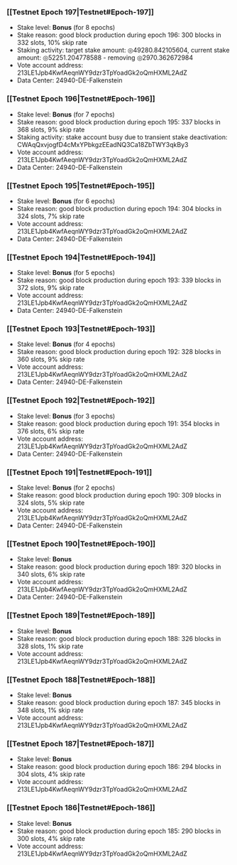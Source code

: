 ### [[Testnet Epoch 197|Testnet#Epoch-197]]
* Stake level: **Bonus** (for 8 epochs)
* Stake reason: good block production during epoch 196: 300 blocks in 332 slots, 10% skip rate
* Staking activity: target stake amount: ◎49280.842105604, current stake amount: ◎52251.204778588 - removing ◎2970.362672984
* Vote account address: 213LE1Jpb4KwfAeqnWY9dzr3TpYoadGk2oQmHXML2AdZ
* Data Center: 24940-DE-Falkenstein
### [[Testnet Epoch 196|Testnet#Epoch-196]]
* Stake level: **Bonus** (for 7 epochs)
* Stake reason: good block production during epoch 195: 337 blocks in 368 slots, 9% skip rate
* Staking activity: stake account busy due to transient stake deactivation: CWAqQxvjogfD4cMxYPbkgzEEadNQ3Ca18ZbTWY3qkBy3
* Vote account address: 213LE1Jpb4KwfAeqnWY9dzr3TpYoadGk2oQmHXML2AdZ
* Data Center: 24940-DE-Falkenstein
### [[Testnet Epoch 195|Testnet#Epoch-195]]
* Stake level: **Bonus** (for 6 epochs)
* Stake reason: good block production during epoch 194: 304 blocks in 324 slots, 7% skip rate
* Vote account address: 213LE1Jpb4KwfAeqnWY9dzr3TpYoadGk2oQmHXML2AdZ
* Data Center: 24940-DE-Falkenstein
### [[Testnet Epoch 194|Testnet#Epoch-194]]
* Stake level: **Bonus** (for 5 epochs)
* Stake reason: good block production during epoch 193: 339 blocks in 372 slots, 9% skip rate
* Vote account address: 213LE1Jpb4KwfAeqnWY9dzr3TpYoadGk2oQmHXML2AdZ
* Data Center: 24940-DE-Falkenstein
### [[Testnet Epoch 193|Testnet#Epoch-193]]
* Stake level: **Bonus** (for 4 epochs)
* Stake reason: good block production during epoch 192: 328 blocks in 360 slots, 9% skip rate
* Vote account address: 213LE1Jpb4KwfAeqnWY9dzr3TpYoadGk2oQmHXML2AdZ
* Data Center: 24940-DE-Falkenstein
### [[Testnet Epoch 192|Testnet#Epoch-192]]
* Stake level: **Bonus** (for 3 epochs)
* Stake reason: good block production during epoch 191: 354 blocks in 376 slots, 6% skip rate
* Vote account address: 213LE1Jpb4KwfAeqnWY9dzr3TpYoadGk2oQmHXML2AdZ
* Data Center: 24940-DE-Falkenstein
### [[Testnet Epoch 191|Testnet#Epoch-191]]
* Stake level: **Bonus** (for 2 epochs)
* Stake reason: good block production during epoch 190: 309 blocks in 324 slots, 5% skip rate
* Vote account address: 213LE1Jpb4KwfAeqnWY9dzr3TpYoadGk2oQmHXML2AdZ
* Data Center: 24940-DE-Falkenstein
### [[Testnet Epoch 190|Testnet#Epoch-190]]
* Stake level: **Bonus**
* Stake reason: good block production during epoch 189: 320 blocks in 340 slots, 6% skip rate
* Vote account address: 213LE1Jpb4KwfAeqnWY9dzr3TpYoadGk2oQmHXML2AdZ
* Data Center: 24940-DE-Falkenstein
### [[Testnet Epoch 189|Testnet#Epoch-189]]
* Stake level: **Bonus**
* Stake reason: good block production during epoch 188: 326 blocks in 328 slots, 1% skip rate
* Vote account address: 213LE1Jpb4KwfAeqnWY9dzr3TpYoadGk2oQmHXML2AdZ
### [[Testnet Epoch 188|Testnet#Epoch-188]]
* Stake level: **Bonus**
* Stake reason: good block production during epoch 187: 345 blocks in 348 slots, 1% skip rate
* Vote account address: 213LE1Jpb4KwfAeqnWY9dzr3TpYoadGk2oQmHXML2AdZ
### [[Testnet Epoch 187|Testnet#Epoch-187]]
* Stake level: **Bonus**
* Stake reason: good block production during epoch 186: 294 blocks in 304 slots, 4% skip rate
* Vote account address: 213LE1Jpb4KwfAeqnWY9dzr3TpYoadGk2oQmHXML2AdZ
### [[Testnet Epoch 186|Testnet#Epoch-186]]
* Stake level: **Bonus**
* Stake reason: good block production during epoch 185: 290 blocks in 300 slots, 4% skip rate
* Vote account address: 213LE1Jpb4KwfAeqnWY9dzr3TpYoadGk2oQmHXML2AdZ